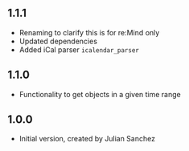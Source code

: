 ## 1.1.1
- Renaming to clarify this is for re:Mind only
- Updated dependencies
- Added iCal parser `icalendar_parser`

## 1.1.0

- Functionality to get objects in a given time range

## 1.0.0

- Initial version, created by Julian Sanchez
